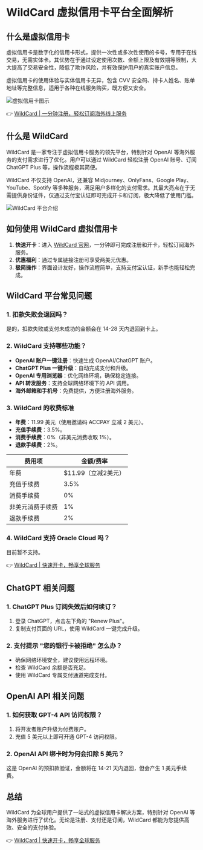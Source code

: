 # WildCard 虚拟信用卡平台全面解析

## 什么是虚拟信用卡

虚拟信用卡是数字化的信用卡形式，提供一次性或多次性使用的卡号，专用于在线交易，无需实体卡。其优势在于通过设定使用次数、金额上限及有效期等限制，大大提高了交易安全性，降低了欺诈风险，并有效保护用户的真实账户信息。

虚拟信用卡的使用体验与实体信用卡无异，包含 CVV 安全码、持卡人姓名、账单地址等完整信息，适用于各种在线服务购买，既方便又安全。

![虚拟信用卡图示](https://bbtdd.com/img/87381307007636.webp)

👉 [WildCard | 一分钟注册，轻松订阅海外线上服务](https://bbtdd.com/WildCard)

## 什么是 WildCard

WildCard 是一家专注于虚拟信用卡服务的领先平台，特别针对 OpenAI 等海外服务的支付需求进行了优化。用户可以通过 WildCard 轻松注册 OpenAI 账号、订阅 ChatGPT Plus 等，操作流程极其简便。

WildCard 不仅支持 OpenAI，还兼容 Midjourney、OnlyFans、Google Play、YouTube、Spotify 等多种服务，满足用户多样化的支付需求。其最大亮点在于无需提供身份证件，仅通过支付宝认证即可完成开卡和订阅，极大降低了使用门槛。

![WildCard 平台介绍](https://bbtdd.com/img/524402659700.webp)

## 如何使用 WildCard 虚拟信用卡

1. **快速开卡**：进入 [WildCard 官网](https://bbtdd.com/WildCard)，一分钟即可完成注册和开卡，轻松订阅海外服务。
2. **优惠福利**：通过专属链接注册可享受两美元优惠。
3. **极简操作**：界面设计友好，操作流程简单，支持支付宝认证，新手也能轻松完成。

## WildCard 平台常见问题

### 1. 扣款失败会退回吗？
是的，扣款失败或支付未成功的金额会在 14-28 天内退回到卡上。

### 2. WildCard 支持哪些功能？
- **OpenAI 账户一键注册**：快速生成 OpenAI/ChatGPT 账户。
- **ChatGPT Plus 一键升级**：自动完成支付和升级。
- **OpenAI 专用浏览器**：优化网络环境，确保稳定连接。
- **API 转发服务**：支持全球网络环境下的 API 调用。
- **海外邮箱和手机号**：免费提供，方便注册海外服务。

### 3. WildCard 的收费标准
- **年费**：11.99 美元（使用邀请码 ACCPAY 立减 2 美元）。
- **充值手续费**：3.5%。
- **消费手续费**：0%（非美元消费收取 1%）。
- **退款手续费**：2%。

| **费用项**         | **金额/费率**       |
|--------------------|---------------------|
| 年费               | $11.99（立减2美元） |
| 充值手续费         | 3.5%                |
| 消费手续费         | 0%                  |
| 非美元消费手续费   | 1%                  |
| 退款手续费         | 2%                  |

### 4. WildCard 支持 Oracle Cloud 吗？
目前暂不支持。

👉 [WildCard | 快速开卡，畅享全球服务](https://bbtdd.com/WildCard)

## ChatGPT 相关问题

### 1. ChatGPT Plus 订阅失效后如何续订？
1. 登录 ChatGPT，点击左下角的 "Renew Plus"。
2. 复制支付页面的 URL，使用 WildCard 一键完成升级。

### 2. 支付提示 "您的银行卡被拒绝" 怎么办？
- 确保网络环境安全，建议使用远程环境。
- 检查 WildCard 余额是否充足。
- 使用 WildCard 专属支付通道完成支付。

## OpenAI API 相关问题

### 1. 如何获取 GPT-4 API 访问权限？
1. 将开发者账户升级为付费账户。
2. 充值 5 美元以上即可开通 GPT-4 访问权限。

### 2. OpenAI API 绑卡时为何会扣除 5 美元？
这是 OpenAI 的预扣款验证，金额将在 14-21 天内退回，但会产生 1 美元手续费。

## 总结

WildCard 为全球用户提供了一站式的虚拟信用卡解决方案，特别针对 OpenAI 等海外服务进行了优化。无论是注册、支付还是订阅，WildCard 都能为您提供高效、安全的支付体验。

👉 [WildCard | 快速开卡，畅享全球服务](https://bbtdd.com/WildCard)